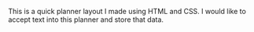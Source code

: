 This is a quick planner layout I made using HTML and CSS. I would like to accept text into this planner and store that data.
